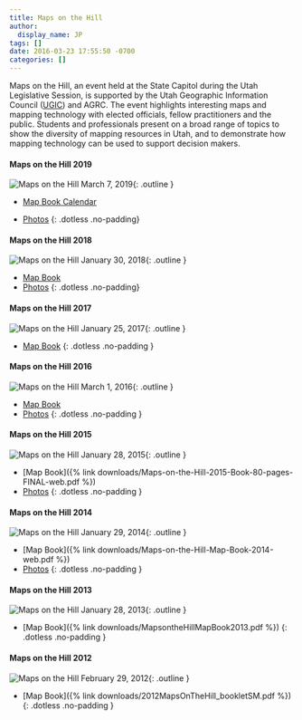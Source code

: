 ```yaml
---
title: Maps on the Hill
author:
  display_name: JP
tags: []
date: 2016-03-23 17:55:50 -0700
categories: []
---
```

 Maps on the Hill, an event held at the State Capitol during the Utah Legislative Session, is supported by the Utah Geographic Information Council ([UGIC](http://ugic.info/)) and AGRC. The event highlights interesting maps and mapping technology with elected officials, fellow practitioners and the public. Students and professionals present on a broad range of topics to show the diversity of mapping resources in Utah, and to demonstrate how mapping technology can be used to support decision makers.

<div class="flex flex--row flex--wrap flex--around" markdown="1">

  <div markdown="1">

#### Maps on the Hill 2019

![Maps on the Hill March 7, 2019](moth2019.png){: .outline }

- [Map Book Calendar](https://drive.google.com/a/utah.gov/file/d/1bDUTg92jhrskI7BCljlRww2fNvFTYmTp/view?usp=sharing)
- [Photos](https://www.dropbox.com/sh/ks9iwsbrkb2y38w/AADD_u2UUcFSV2GZ90BYhma4a?dl=0)
{: .dotless .no-padding}
  </div>

  <div markdown="1">
#### Maps on the Hill 2018

![Maps on the Hill January 30, 2018](moth2018.png){: .outline }

- [Map Book](https://drive.google.com/file/d/1i4_Lm8E0Rb2GpETe1K43DgkKD6maFufy/view?usp=sharing)
- [Photos](https://drive.google.com/drive/folders/1Vn9oYHVd1-mvQTA0TYB4yoNcSc0r50md?usp=sharing)
{: .dotless .no-padding}
  </div>
  <div markdown="1">
#### Maps on the Hill 2017

![Maps on the Hill January 25, 2017](moth2017.png){: .outline }

- [Map Book](https://drive.google.com/file/d/0BxoOAQyOvGgaNmdVdC1XSFVWdms/)
{: .dotless .no-padding }
  </div>
  <div markdown="1">
#### Maps on the Hill 2016

![Maps on the Hill March 1, 2016](moth2016.png){: .outline }

- [Map Book](https://drive.google.com/file/d/0B0ScYXX9W5INQzdEZk40cVFnY2M/view)
- [Photos](https://drive.google.com/folderview?id=0B2TozNhMXSiedlBmREtjdzFEUHc&usp=sharing)
{: .dotless .no-padding }
  </div>
  <div markdown="1">
#### Maps on the Hill 2015

![Maps on the Hill January 28, 2015](moth2015.png){: .outline }

- [Map Book]({% link downloads/Maps-on-the-Hill-2015-Book-80-pages-FINAL-web.pdf %})
- [Photos](https://www.flickr.com/photos/118521371@N02/sets/72157650544752656/)
{: .dotless .no-padding }
  </div>
  <div markdown="1">
#### Maps on the Hill 2014

![Maps on the Hill January 29, 2014](moth2014.png){: .outline }

- [Map Book]({% link downloads/Maps-on-the-Hill-Map-Book-2014-web.pdf %})
- [Photos](https://www.flickr.com/photos/118521371@N02/albums/72157641427057164)
{: .dotless .no-padding }
  </div>
  <div markdown="1">
#### Maps on the Hill 2013

![Maps on the Hill January 28, 2013](moth2013.png){: .outline }

- [Map Book]({% link downloads/MapsontheHillMapBook2013.pdf %})
{: .dotless .no-padding }
  </div>
  <div markdown="1">
#### Maps on the Hill 2012

![Maps on the Hill February 29, 2012](moth2012.png){: .outline }

- [Map Book]({% link downloads/2012MapsOnTheHill_bookletSM.pdf %})
{: .dotless .no-padding }
  </div>
</div>
